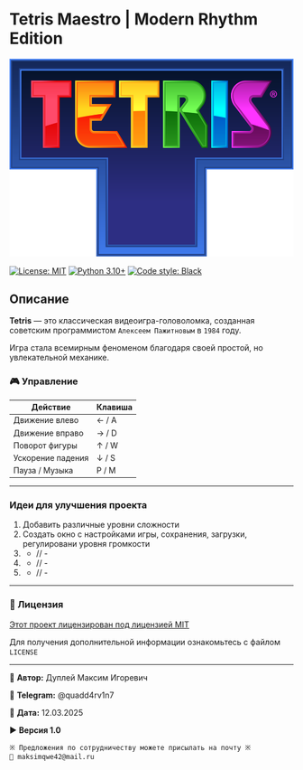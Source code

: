 # Tetris Maestro | Modern Rhythm Edition

![tetris](img/tetris.png)

[![License: MIT](https://img.shields.io/badge/License-MIT-green.svg)](https://opensource.org/licenses/MIT)
[![Python 3.10+](https://img.shields.io/badge/Python-3.10%2B-blue?logo=python)](https://www.python.org/)
[![Code style: Black](https://img.shields.io/badge/code%20style-black-000000.svg)](https://github.com/psf/black)

## Описание

**Tetris** — это классическая видеоигра-головоломка, созданная советским программистом `Алексеем Пажитновым` в `1984` году.

Игра стала всемирным феноменом благодаря своей простой, но увлекательной механике.

### 🎮 Управление

   Действие         | Клавиша |
 |------------------|---------|
 | Движение влево   | ← / A   |
 | Движение вправо  | → / D   |
 | Поворот фигуры   | ↑ / W   |
 | Ускорение падения| ↓ / S   |
 | Пауза / Музыка   | P / M   |

---

### Идеи для улучшения проекта

1. Добавить различные уровни сложности
2. Создать окно с настройками игры, сохранения, загрузки, регулировани уровня громкости
3. - // -
4. - // -
5. - // -

---

### 📄 Лицензия

[Этот проект лицензирован под лицензией MIT](LICENCE)

Для получения дополнительной информации ознакомьтесь с файлом `LICENSE`

---

💼 **Автор:** Дуплей Максим Игоревич

📲 **Telegram:** @quadd4rv1n7

📅 **Дата:** 12.03.2025

▶️ **Версия 1.0**

```textline
※ Предложения по сотрудничеству можете присылать на почту ※
📧 maksimqwe42@mail.ru
```
